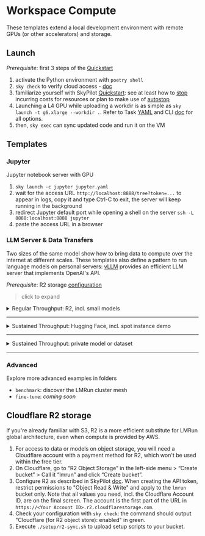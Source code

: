 # Workspace Compute
These templates extend a local development environment with remote GPUs (or other accelerators) and storage. 

## Launch
*Prerequisite*: first 3 steps of the [Quickstart](/README.md#quickstart)
1. activate the Python environment with `poetry shell`
2. `sky check` to verify cloud access - [doc](https://docs.skypilot.co/en/latest/getting-started/installation.html#verifying-cloud-access)
3. familiarize yourself with SkyPilot [Quickstart](https://docs.skypilot.co/en/latest/getting-started/quickstart.html#stop-terminate-a-cluster): see at least how to [stop](https://docs.skypilot.co/en/latest/getting-started/quickstart.html#stop-terminate-a-cluster) incurring costs for resources or plan to make use of [autostop](https://docs.skypilot.co/en/latest/reference/auto-stop.html)
4. Launching a L4 GPU while uploading a workdir is as simple as `sky launch -t g6.xlarge --workdir .`. Refer to Task [YAML](https://docs.skypilot.co/en/latest/reference/yaml-spec.html) and CLI [doc](https://docs.skypilot.co/en/latest/reference/cli.html#sky-launch) for all options.
5. then, `sky exec` can sync updated code and run it on the VM

## Templates
### Jupyter
Jupyter notebook server with GPU
1. `sky launch -c jupyter jupyter.yaml`
2. wait for the access URL `http://localhost:8888/tree?token=...` to appear in logs, copy it and type Ctrl-C to exit, the server will keep running in the background
3. redirect Jupyter default port while opening a shell on the server `ssh -L 8888:localhost:8888 jupyter` 
4. paste the access URL in a browser

### LLM Server & Data Transfers
Two sizes of the same model show how to bring data to compute over the internet at different scales. These templates also define a pattern to run language models on personal servers: [vLLM](https://github.com/vllm-project/vllm) provides an efficient LLM server that implements OpenAI's API.

*Prerequisite*: R2 storage [configuration](#cloudflare-r2-storage)

> click to expand
<details>
<summary>Regular Throughput: R2, incl. small models</summary>

---
*small ~ 16-GiB model (tested 8B), up to 50 GiB depending on throttle tolerance*
> Bigger models (>= 50 GiB, tested 32B, limit may be lower) require premium storage distribution with the more generic `vllm.yaml` template in section below.

Let's export a Hugging Face repository and its latest commit hash:
```bash
export MODEL=Qwen/Qwen2.5-Coder-7B-Instruct
# uploads push the latest, the version is then explicitly specified to run the model
export VERSION=c03e6d358207e414f1eca0bb1891e29f1db0e242
```
- **Upload** a model to an R2 bucket to make it available for global inference. 
```bash
sky launch hf-to-r2.yaml --env MODEL -i 5 --down
```
`-i 5 --down` shuts down the upload server after 5 minutes of inactivity. Typically, the model would be custom or private. Otherwise, you can also load it directly from Hugging Face with `vllm.yaml`, like the spot instance example below. Note that observed loading times are much faster from R2 (~2m).
- **Serve** the LLM you just staged, the version is in the R2 bucket path. `vllm-7B.yaml` is only suitable for small models, as they're loaded through a mounted R2 bucket with limited throughput above this transfer size (Cloudflare runs smaller models on the edge):
```bash
sky launch vllm-7B.yaml --env MODEL --env VERSION -c vllm
```
- **Call** your LLM server:

To remain secure, this simple setup requires a SSH tunnel for remote requests: `ssh -L 8000:localhost:8000 vllm`. Example request from your local machine or on the server:
```
curl http://localhost:8000/v1/chat/completions -H "Content-Type: application/json" -d '{
  "model": "/r2/model/Qwen/Qwen2.5-Coder-7B-Instruct/c03e6d358207e414f1eca0bb1891e29f1db0e242",
  "messages": [
    {"role": "system", "content": "You are a helpful code assistant."},
    {"role": "user", "content": "Can you keep coding while I grab a coffee?"}
  ]
}'
```
Any SDK compatible with OpenAI API works.
</details>

---
<details>
<summary>Sustained Throughput: Hugging Face, incl. spot instance demo</summary>

---
They are two ways to run workloads on cheap but preemptible VMs with up to 90% discount: regular tasks (shown below) or managed jobs (shown in `benchmark`).

As a regular task, a preempted spot instance doesn't recover. It's still often worth it. Save results, checkpoints or data in the bucket folder `/r2` to protect against random termination.

Let's declare a bigger Hugging Face model:
```bash
export MODEL=Qwen/Qwen2.5-Coder-32B-Instruct
export VERSION=b47205940b83b5b484577359f71ee7b88472df67
```
Notice we added `--use-spot` to `sky launch`. We request accelerators with `--gpus` outside the template to make it obvious that `-tp`, short for `--tensor-parallel-size`, must split tensors across 4 GPUs. This option is passed to `vllm serve`. 

At the time of writing, 3 regions offer this spot configuration for less than $1/hour, instead of $5 to $6 on demand. Look up SkyPilot catalog in `~/.sky/catalogs/v*/aws/vms.csv`, identify these regions and request [quotas](/mesh/README.md#quotas) for them.
```bash
(lmrun-py3.11) workspace % sky launch vllm.yaml -c vllm --gpus L4:4 --use-spot \
    --env MODEL --env VERSION --env SERVE_OPTS="-tp 4"
Task from YAML spec: vllm.yaml
Considered resources (1 node):
----------------------------------------------------------------------------------------------------
 CLOUD   INSTANCE            vCPUs   Mem(GB)   ACCELERATORS   REGION/ZONE       COST ($)   CHOSEN
----------------------------------------------------------------------------------------------------
 AWS     g6.12xlarge[Spot]   48      192       L4:4           ap-northeast-2a   0.66          ✔
----------------------------------------------------------------------------------------------------
```
SkyPilot found 4 x L4s on a spot VM in Seoul for less than the price of a single on-demand GPU.

Once you redirected the port `8000` through SSH like above, specify the Hugging Face id as the model of your request:
```
curl http://localhost:8000/v1/chat/completions -H "Content-Type: application/json" -d '{
  "model": "Qwen/Qwen2.5-Coder-32B-Instruct",
  "messages": [
    {"role": "system", "content": "You are a helpful code assistant."},
    {"role": "user", "content": "Can you keep coding while I grab a coffee?"}
  ]
}'
```
</details>

---
<details>
<summary>Sustained Throughput: private model or dataset</summary>

---
To expose large and private model weights or datasets, consider Hugging Face repos or a bucket on Oracle Cloud. According to current pricing, they should deliver sustained throughput (contrary to R2) and cost-effective distribution of data to any infrastructure provider over the internet. We demonstrate HF below. An OCI bucket would be mounted within templates like R2.

*Prerequisites*: 
- Paperspace [configuration](https://docs.skypilot.co/en/latest/getting-started/installation.html#paperspace) to automatically push a model to a private HF repo. Besides GPUs, Paperspace accommodates CPU workloads like data preparation without egress fees. While a Paperspace C5 machine typically uploads from 25 MB/s to 288 MB/s, which isn't great but workable in the lower range, a mere 32B model upload costs more than $5 in network outbound fees on all 3 hyperscalers. Check that Paperspace is enabled with `sky check`.
- Set a public SSH key on [HF](https://huggingface.co/settings/keys).
- Create a new private repo by visiting [huggingface.co/new](huggingface.co/new). Name it `Qwen2.5-Coder-32B-Instruct` for this example.

1. upload a public model to a private Hugging Face repository for testing 
```bash
sky launch hf-to-private.yaml -i 5 --down \
    --env ORG=Qwen --env NAME=Qwen2.5-Coder-32B-Instruct \
    --env NEW_ORG="<YOUR_HF_USERNAME>" --env SSH_KEY="</path/to/hf/private/key>"
```
2. export your HF token in your shell, reuse a similar `sky launch vllm.yaml` command as for a public model, and add `--env HF_TOKEN` to it: `MODEL` follows the format `"<YOUR_HF_USERNAME>/Qwen2.5-Coder-32B-Instruct"` and the commit `VERSION` can be copied from HF repo "Files and versions" tab
</details>

---
### Advanced
Explore more advanced examples in folders
- `benchmark`: discover the LMRun cluster mesh
- `fine-tune`: *coming soon*

## Cloudflare R2 storage
If you're already familiar with S3, R2 is a more efficient substitute for LMRun global architecture, even when compute is provided by AWS.

1. For access to data or models on object storage, you will need a Cloudflare account with a payment method for R2, which won't be used within the free tier.
2. On Cloudflare, go to “R2 Object Storage” in the left-side menu > “Create bucket” > Call it “lmrun” and click “Create bucket”.
3. Configure R2 as described in SkyPilot [doc](https://docs.skypilot.co/en/latest/getting-started/installation.html#cloudflare-r2). When creating the API token, restrict permissions to "Object Read & Write" and apply to the `lmrun` bucket only. Note that all values you need, incl. the Cloudflare Account ID, are on the final screen. The account is the first part of the URL in `https://<Your Account ID>.r2.cloudflarestorage.com`.
4. Check your configuration with `sky check`: the command should output "Cloudflare (for R2 object store): enabled" in green.
5. Execute `./setup/r2-sync.sh` to upload setup scripts to your bucket.